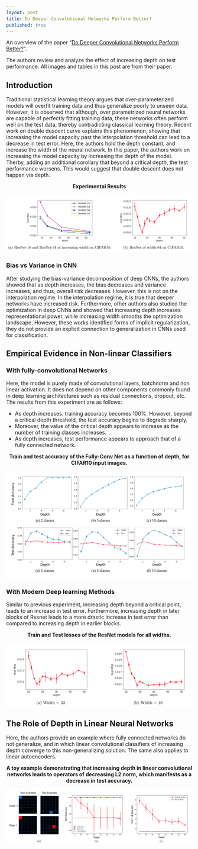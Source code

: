 ```yaml
---
layout: post
title: Do Deeper Convolutional Networks Perform Better?
published: true
---
```


An overview of the paper “[Do Deeper Convolutional Networks Perform Better?](https://arxiv.org/pdf/2010.09610.pdf)”.
<!--break-->
The authors review and analyze the effect of increasing depth on test performance. All images and tables in this post are from their paper.

## Introduction

Traditional statistical learning theory argues that over-parameterized models will overfit training data and thus generalize poorly to unseen data. However, it is observed that although, over parametrized neural networks are capable of perfectly fitting training data, these networks often perform well on the test data, thereby contradicting classical learning theory. Recent work on double descent curve explains this phenomenon, showing that increasing the model capacity past the interpolation threshold can lead to a decrease in test error. Here, the authors hold the depth constant, and increase the width of the neural network. In this paper, the authors work on increasing the model capacity by increasing the depth of the model. Therby, adding an additional corollary that beyond a critical depth, the test performance worsens. This would suggest that double descent does not happen via depth.

<p align="center">
<b>Experimental Results</b>
</p>
<p align="center">
<img src="https://raw.githubusercontent.com/ramnathkumar181/ramnathkumar181.github.io/master/assets/Papers/8/Figure-1.png?raw=true" alt="Figure 1"/>
</p>

### Bias vs Variance in CNN

After studying the bias-variance decomposition of deep CNNs, the authors showed that as depth increases, the bias decreases and variance increases, and thus, overall risk decreases. However, this is not on the interpolation regime. In the interpolation regime, it is true that deeper networks have increased risk. Furthermore, other authors also studied the optimization in deep CNNs and showed that increasing depth increases representational power, while increasing width smooths the optimization landscape. However, these works identified forms of implicit regularization, they do not provide an explicit connection to generalization in CNNs used for classification.

## Empirical Evidence in Non-linear Classifiers

### With fully-convolutional Networks

Here, the model is purely made of convolutional layers, batchnorm and non linear activation. It does not depend on other components commonly found in deep learning architectures such as residual connections, dropout, etc. The results from this experiment are as follows:
* As depth increases. training accuracy becomes 100%. However, beyond a critical depth threshold, the test accuracy begins to degrade sharply.
* Moreover, the value of the critical depth appears to increase as the number of training classes increases.
* As depth increases, test performance appears to approach that of a fully connected network.

<p align="center">
<b>Train and test accuracy of the Fully-Conv Net as a function of depth, for CIFAR10 input images.</b>
</p>
<p align="center">
<img src="https://raw.githubusercontent.com/ramnathkumar181/ramnathkumar181.github.io/master/assets/Papers/8/Figure-2.png?raw=true" alt="Figure 2"/>
</p>

### With Modern Deep learning Methods

Similar to previous experiment, increasing depth beyond a critical point, leads to an increase in test error. Furthermore, increasing depth in later blocks of Resnet leads to a more drastic increase in test error than compared to increasing depth in earlier blocks.

<p align="center">
<b>Train and Test losses of the ResNet models for all widths.</b>
</p>
<p align="center">
<img src="https://raw.githubusercontent.com/ramnathkumar181/ramnathkumar181.github.io/master/assets/Papers/8/Figure-3.png?raw=true" alt="Figure 3"/>
</p>

## The Role of Depth in Linear Neural Networks

Here, the authors provide an example where fully connected networks do not generalize, and in which linear convolutional classifiers of increasing depth converge to this non-generalizing solution. The same also applies to linear autoencoders.

<p align="center">
<b>A toy example demonstrating that increasing depth in linear convolutional networks leads to
operators of decreasing L2 norm, which manifests as a decrease in test accuracy.</b>
</p>
<p align="center">
<img src="https://raw.githubusercontent.com/ramnathkumar181/ramnathkumar181.github.io/master/assets/Papers/8/Figure-4.png?raw=true" alt="Figure 4"/>
</p>
